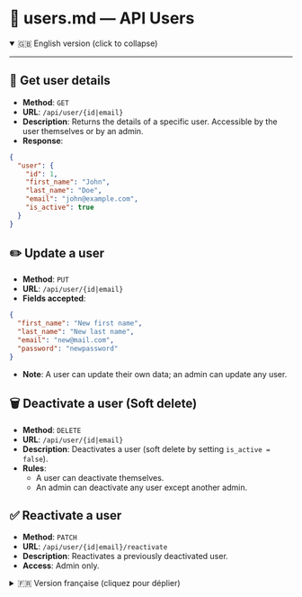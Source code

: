 # 📘 users.md — API Users

<details open>
<summary>🇬🇧 English version (click to collapse)</summary>

---

## 📄 Get user details

- **Method**: `GET`
- **URL**: `/api/user/{id|email}`
- **Description**: Returns the details of a specific user. Accessible by the user themselves or by an admin.
- **Response**:
```json
{
  "user": {
    "id": 1,
    "first_name": "John",
    "last_name": "Doe",
    "email": "john@example.com",
    "is_active": true
  }
}
```

## ✏️ Update a user
- **Method**: `PUT`
- **URL**: `/api/user/{id|email}`
- **Fields accepted**:
```json
{
  "first_name": "New first name",
  "last_name": "New last name",
  "email": "new@mail.com",
  "password": "newpassword"
}
```
- **Note**: A user can update their own data; an admin can update any user.

## 🗑️ Deactivate a user (Soft delete)
- **Method**: `DELETE`
- **URL**: `/api/user/{id|email}`
- **Description**: Deactivates a user (soft delete by setting `is_active = false`).
- **Rules**:
  - A user can deactivate themselves.
  - An admin can deactivate any user except another admin.

## ✅ Reactivate a user
- **Method**: `PATCH`
- **URL**: `/api/user/{id|email}/reactivate`
- **Description**: Reactivates a previously deactivated user.
- **Access**: Admin only.

</details>

<details>
<summary>🇫🇷 Version française (cliquez pour déplier)</summary>

---

## 📄 Lire les détails d’un utilisateur

- **Méthode** : `GET`
- **URL** : `/api/user/{id|email}`
- **Description** : Retourne les informations d’un utilisateur spécifique. Accessible à l’utilisateur lui-même ou à un administrateur.
- **Réponse** :
```json
{
  "user": {
    "id": 1,
    "first_name": "John",
    "last_name": "Doe",
    "email": "john@example.com",
    "is_active": true
  }
}
```

## ✏️ Mettre à jour un utilisateur
- **Méthode** : `PUT`
- **URL** : `/api/user/{id|email}`
- **Champs acceptés** :
```json
{
  "first_name": "Nouveau prénom",
  "last_name": "Nouveau nom",
  "email": "nouveau@mail.com",
  "password": "nouveaumotdepasse"
}
```
- **Note** : Un utilisateur peut modifier ses propres données, un admin peut modifier n’importe qui.

## 🗑️ Désactiver un utilisateur (Soft delete)
- **Méthode** : `DELETE`
- **URL** : `/api/user/{id|email}`
- **Description** : Désactive un utilisateur (soft delete via champ `is_active = false`).
- **Règles** :
  - Un utilisateur peut se désactiver lui-même.
  - Un admin peut désactiver n’importe qui sauf un autre admin.

## ✅ Réactiver un utilisateur
- **Méthode** : `PATCH`
- **URL** : `/api/user/{id|email}/reactivate`
- **Description** : Réactive un utilisateur précédemment désactivé.
- **Accès** : Réservé aux administrateurs.

</details>
